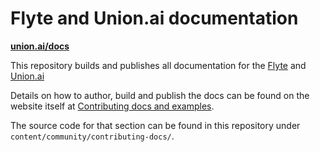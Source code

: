 # Flyte and Union.ai documentation

**[union.ai/docs](https://union.ai/docs)**

This repository builds and publishes all documentation for the [Flyte](www.flyte.org) and [Union.ai](www.union.ai)

Details on how to author, build and publish the docs can be found on the website itself at [Contributing docs and examples](https://union.ai/docs/community/contributing-docs).

The source code for that section can be found in this repository under `content/community/contributing-docs/`.
